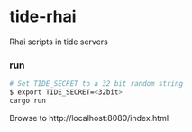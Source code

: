 # tide-rhai
Rhai scripts in tide servers

### run

```bash
# Set TIDE_SECRET to a 32 bit random string
$ export TIDE_SECRET=<32bit>
cargo run
```
Browse to http://localhost:8080/index.html


